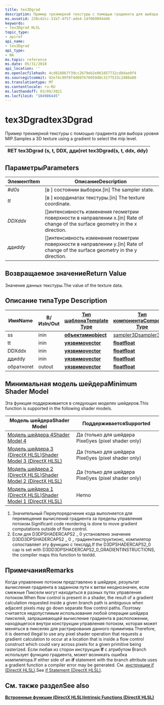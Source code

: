 ```yaml
---
title: tex3Dgrad
description: Пример трехмерной текстуры с помощью градиента для выбора уровня MIP. | tex3Dgrad
ms.assetid: 230c42cc-31b7-4f57-ade4-14f069094d46
keywords:
- tex3Dgrad HLSL
topic_type:
- apiref
api_name:
- tex3Dgrad
api_type:
- NA
ms.topic: reference
ms.date: 05/31/2018
api_location: ''
ms.openlocfilehash: 4cd8188b7f39cc2b79eb2e961857732cd8dae9f4
ms.sourcegitcommit: 92e74c99f8f4d097676959d0c317f533c2400a80
ms.translationtype: MT
ms.contentlocale: ru-RU
ms.lasthandoff: 03/09/2021
ms.locfileid: "104986445"
---
```

# <a name="tex3dgrad"></a><span data-ttu-id="2f9f6-105">tex3Dgrad</span><span class="sxs-lookup"><span data-stu-id="2f9f6-105">tex3Dgrad</span></span>

<span data-ttu-id="2f9f6-106">Пример трехмерной текстуры с помощью градиента для выбора уровня MIP.</span><span class="sxs-lookup"><span data-stu-id="2f9f6-106">Samples a 3D texture using a gradient to select the mip level.</span></span>



| <span data-ttu-id="2f9f6-107">RET tex3Dgrad (s, t, DDX, дди)</span><span class="sxs-lookup"><span data-stu-id="2f9f6-107">ret tex3Dgrad(s, t, ddx, ddy)</span></span> |
|-------------------------------|



 

## <a name="parameters"></a><span data-ttu-id="2f9f6-108">Параметры</span><span class="sxs-lookup"><span data-stu-id="2f9f6-108">Parameters</span></span>



| <span data-ttu-id="2f9f6-109">Элемент</span><span class="sxs-lookup"><span data-stu-id="2f9f6-109">Item</span></span>                                                         | <span data-ttu-id="2f9f6-110">Описание</span><span class="sxs-lookup"><span data-stu-id="2f9f6-110">Description</span></span>                                                                  |
|--------------------------------------------------------------|------------------------------------------------------------------------------|
| <span data-ttu-id="2f9f6-111"><span id="s"></span><span id="S"></span>*#d0*</span><span class="sxs-lookup"><span data-stu-id="2f9f6-111"><span id="s"></span><span id="S"></span>*s*</span></span><br/>       | <span data-ttu-id="2f9f6-112">\[в \] состоянии выборки.</span><span class="sxs-lookup"><span data-stu-id="2f9f6-112">\[in\] The sampler state.</span></span><br/>                                         |
| <span data-ttu-id="2f9f6-113"><span id="t"></span><span id="T"></span>*t*</span><span class="sxs-lookup"><span data-stu-id="2f9f6-113"><span id="t"></span><span id="T"></span>*t*</span></span><br/>       | <span data-ttu-id="2f9f6-114">\[в \] координатах текстуры.</span><span class="sxs-lookup"><span data-stu-id="2f9f6-114">\[in\] The texture coordinate.</span></span><br/>                                    |
| <span data-ttu-id="2f9f6-115"><span id="ddx"></span><span id="DDX"></span>*DDX*</span><span class="sxs-lookup"><span data-stu-id="2f9f6-115"><span id="ddx"></span><span id="DDX"></span>*ddx*</span></span><br/> | <span data-ttu-id="2f9f6-116">\[\]интенсивность изменения геометрии поверхности в направлении x.</span><span class="sxs-lookup"><span data-stu-id="2f9f6-116">\[in\] Rate of change of the surface geometry in the x direction.</span></span><br/> |
| <span data-ttu-id="2f9f6-117"><span id="ddy"></span><span id="DDY"></span>*дди*</span><span class="sxs-lookup"><span data-stu-id="2f9f6-117"><span id="ddy"></span><span id="DDY"></span>*ddy*</span></span><br/> | <span data-ttu-id="2f9f6-118">\[\]интенсивность изменения геометрии поверхности в направлении y.</span><span class="sxs-lookup"><span data-stu-id="2f9f6-118">\[in\] Rate of change of the surface geometry in the y direction.</span></span><br/> |



 

## <a name="return-value"></a><span data-ttu-id="2f9f6-119">Возвращаемое значение</span><span class="sxs-lookup"><span data-stu-id="2f9f6-119">Return Value</span></span>

<span data-ttu-id="2f9f6-120">Значение данных текстуры.</span><span class="sxs-lookup"><span data-stu-id="2f9f6-120">The value of the texture data.</span></span>

## <a name="type-description"></a><span data-ttu-id="2f9f6-121">Описание типа</span><span class="sxs-lookup"><span data-stu-id="2f9f6-121">Type Description</span></span>



| <span data-ttu-id="2f9f6-122">Имя</span><span class="sxs-lookup"><span data-stu-id="2f9f6-122">Name</span></span> | <span data-ttu-id="2f9f6-123">В/Из</span><span class="sxs-lookup"><span data-stu-id="2f9f6-123">In/Out</span></span> | [<span data-ttu-id="2f9f6-124">**Тип шаблона**</span><span class="sxs-lookup"><span data-stu-id="2f9f6-124">**Template Type**</span></span>](dx-graphics-hlsl-intrinsic-functions.md)                       | [<span data-ttu-id="2f9f6-125">**Тип компонента**</span><span class="sxs-lookup"><span data-stu-id="2f9f6-125">**Component Type**</span></span>](dx-graphics-hlsl-intrinsic-functions.md) | <span data-ttu-id="2f9f6-126">Размер</span><span class="sxs-lookup"><span data-stu-id="2f9f6-126">Size</span></span> |
|------|--------|-------------------------------------------------------------------------------------|----------------------------------------------------------------|------|
| <span data-ttu-id="2f9f6-127">s</span><span class="sxs-lookup"><span data-stu-id="2f9f6-127">s</span></span>    | <span data-ttu-id="2f9f6-128">in</span><span class="sxs-lookup"><span data-stu-id="2f9f6-128">in</span></span>     | [<span data-ttu-id="2f9f6-129">**объектами**</span><span class="sxs-lookup"><span data-stu-id="2f9f6-129">**object**</span></span>](dx-graphics-hlsl-intrinsic-functions.md) | [<span data-ttu-id="2f9f6-130">sampler3D</span><span class="sxs-lookup"><span data-stu-id="2f9f6-130">sampler3D</span></span>](dx-graphics-hlsl-sampler.md)                      | <span data-ttu-id="2f9f6-131">1</span><span class="sxs-lookup"><span data-stu-id="2f9f6-131">1</span></span>    |
| <span data-ttu-id="2f9f6-132">t</span><span class="sxs-lookup"><span data-stu-id="2f9f6-132">t</span></span>    | <span data-ttu-id="2f9f6-133">in</span><span class="sxs-lookup"><span data-stu-id="2f9f6-133">in</span></span>     | [<span data-ttu-id="2f9f6-134">**уязвимо**</span><span class="sxs-lookup"><span data-stu-id="2f9f6-134">**vector**</span></span>](dx-graphics-hlsl-intrinsic-functions.md) | [<span data-ttu-id="2f9f6-135">**float**</span><span class="sxs-lookup"><span data-stu-id="2f9f6-135">**float**</span></span>](/windows/desktop/WinProg/windows-data-types)                        | <span data-ttu-id="2f9f6-136">3</span><span class="sxs-lookup"><span data-stu-id="2f9f6-136">3</span></span>    |
| <span data-ttu-id="2f9f6-137">DDX</span><span class="sxs-lookup"><span data-stu-id="2f9f6-137">ddx</span></span>  | <span data-ttu-id="2f9f6-138">in</span><span class="sxs-lookup"><span data-stu-id="2f9f6-138">in</span></span>     | [<span data-ttu-id="2f9f6-139">**уязвимо**</span><span class="sxs-lookup"><span data-stu-id="2f9f6-139">**vector**</span></span>](dx-graphics-hlsl-intrinsic-functions.md) | [<span data-ttu-id="2f9f6-140">**float**</span><span class="sxs-lookup"><span data-stu-id="2f9f6-140">**float**</span></span>](/windows/desktop/WinProg/windows-data-types)                        | <span data-ttu-id="2f9f6-141">3</span><span class="sxs-lookup"><span data-stu-id="2f9f6-141">3</span></span>    |
| <span data-ttu-id="2f9f6-142">дди</span><span class="sxs-lookup"><span data-stu-id="2f9f6-142">ddy</span></span>  | <span data-ttu-id="2f9f6-143">in</span><span class="sxs-lookup"><span data-stu-id="2f9f6-143">in</span></span>     | [<span data-ttu-id="2f9f6-144">**уязвимо**</span><span class="sxs-lookup"><span data-stu-id="2f9f6-144">**vector**</span></span>](dx-graphics-hlsl-intrinsic-functions.md) | [<span data-ttu-id="2f9f6-145">**float**</span><span class="sxs-lookup"><span data-stu-id="2f9f6-145">**float**</span></span>](/windows/desktop/WinProg/windows-data-types)                        | <span data-ttu-id="2f9f6-146">3</span><span class="sxs-lookup"><span data-stu-id="2f9f6-146">3</span></span>    |
| <span data-ttu-id="2f9f6-147">обратно</span><span class="sxs-lookup"><span data-stu-id="2f9f6-147">ret</span></span>  | <span data-ttu-id="2f9f6-148">out</span><span class="sxs-lookup"><span data-stu-id="2f9f6-148">out</span></span>    | [<span data-ttu-id="2f9f6-149">**уязвимо**</span><span class="sxs-lookup"><span data-stu-id="2f9f6-149">**vector**</span></span>](dx-graphics-hlsl-intrinsic-functions.md) | [<span data-ttu-id="2f9f6-150">**float**</span><span class="sxs-lookup"><span data-stu-id="2f9f6-150">**float**</span></span>](/windows/desktop/WinProg/windows-data-types)                        | <span data-ttu-id="2f9f6-151">4</span><span class="sxs-lookup"><span data-stu-id="2f9f6-151">4</span></span>    |



 

## <a name="minimum-shader-model"></a><span data-ttu-id="2f9f6-152">Минимальная модель шейдера</span><span class="sxs-lookup"><span data-stu-id="2f9f6-152">Minimum Shader Model</span></span>

<span data-ttu-id="2f9f6-153">Эта функция поддерживается в следующих моделях шейдеров.</span><span class="sxs-lookup"><span data-stu-id="2f9f6-153">This function is supported in the following shader models.</span></span>



| <span data-ttu-id="2f9f6-154">Модель шейдера</span><span class="sxs-lookup"><span data-stu-id="2f9f6-154">Shader Model</span></span>                                              | <span data-ttu-id="2f9f6-155">Поддерживается</span><span class="sxs-lookup"><span data-stu-id="2f9f6-155">Supported</span></span>                |
|-----------------------------------------------------------|--------------------------|
| [<span data-ttu-id="2f9f6-156">Модель шейдера 4</span><span class="sxs-lookup"><span data-stu-id="2f9f6-156">Shader Model 4</span></span>](dx-graphics-hlsl-sm4.md)                | <span data-ttu-id="2f9f6-157">Да (только для шейдера Pixel)</span><span class="sxs-lookup"><span data-stu-id="2f9f6-157">yes (pixel shader only)</span></span>  |
| [<span data-ttu-id="2f9f6-158">Модель шейдера 3 (DirectX HLSL)</span><span class="sxs-lookup"><span data-stu-id="2f9f6-158">Shader Model 3 (DirectX HLSL)</span></span>](dx-graphics-hlsl-sm3.md) | <span data-ttu-id="2f9f6-159">Да (только для шейдера Pixel)</span><span class="sxs-lookup"><span data-stu-id="2f9f6-159">yes  (pixel shader only)</span></span> |
| [<span data-ttu-id="2f9f6-160">Модель шейдера 2 (DirectX HLSL)</span><span class="sxs-lookup"><span data-stu-id="2f9f6-160">Shader Model 2 (DirectX HLSL)</span></span>](dx-graphics-hlsl-sm2.md) | <span data-ttu-id="2f9f6-161">Да (только для шейдера Pixel)</span><span class="sxs-lookup"><span data-stu-id="2f9f6-161">yes  (pixel shader only)</span></span> |
| [<span data-ttu-id="2f9f6-162">Модель шейдера 1 (DirectX HLSL)</span><span class="sxs-lookup"><span data-stu-id="2f9f6-162">Shader Model 1 (DirectX HLSL)</span></span>](dx-graphics-hlsl-sm1.md) | <span data-ttu-id="2f9f6-163">Нет</span><span class="sxs-lookup"><span data-stu-id="2f9f6-163">no</span></span>                       |



 

1.  <span data-ttu-id="2f9f6-164">Значительный Переупорядочение кода выполняется для перемещения вычислений градиента за пределы управления потоком.</span><span class="sxs-lookup"><span data-stu-id="2f9f6-164">Significant code reordering is done to move gradient computations outside of flow control.</span></span>
2.  <span data-ttu-id="2f9f6-165">Если для D3DPSHADERCAPS2 \_ 0 установлено значение D3DD3DPSHADERCAPS2 \_ 0 \_ градиентинструктионс, компилятор сопоставляет эту функцию с текслдд.</span><span class="sxs-lookup"><span data-stu-id="2f9f6-165">If the D3DPSHADERCAPS2\_0 cap is set with D3DD3DPSHADERCAPS2\_0\_GRADIENTINSTRUCTIONS, the compiler maps this function to texldd.</span></span>

## <a name="remarks"></a><span data-ttu-id="2f9f6-166">Примечания</span><span class="sxs-lookup"><span data-stu-id="2f9f6-166">Remarks</span></span>

<span data-ttu-id="2f9f6-167">Когда управление потоком представлено в шейдере, результат вычисления градиента в заданном пути к ветви неоднозначен, если смежные Пиксели могут находиться в разных путях управления потоком.</span><span class="sxs-lookup"><span data-stu-id="2f9f6-167">When flow control is present in a shader, the result of a gradient calculation requested inside a given branch path is ambiguous when adjacent pixels may go down separate flow control paths.</span></span> <span data-ttu-id="2f9f6-168">Поэтому считается недопустимым использование любой операции шейдера пикселей, запрашивающей вычисление градиента в расположении, находящегося внутри конструкции управления потоком, которая может меняться в пикселях для растрирования данного примитива.</span><span class="sxs-lookup"><span data-stu-id="2f9f6-168">Therefore, it is deemed illegal to use any pixel shader operation that requests a gradient calculation to occur at a location that is inside a flow control construct which could vary across pixels for a given primitive being rasterized.</span></span> <span data-ttu-id="2f9f6-169">Если любая из сторон инструкции **If** с атрибутом Branch использует функцию градиента, может возникать ошибка компилятора.</span><span class="sxs-lookup"><span data-stu-id="2f9f6-169">If either side of an **if** statement with the branch attribute uses a gradient function a compiler error may be generated.</span></span> <span data-ttu-id="2f9f6-170">См. [инструкции if (DirectX HLSL)](dx-graphics-hlsl-if.md).</span><span class="sxs-lookup"><span data-stu-id="2f9f6-170">See [if Statement (DirectX HLSL)](dx-graphics-hlsl-if.md).</span></span>

## <a name="see-also"></a><span data-ttu-id="2f9f6-171">См. также раздел</span><span class="sxs-lookup"><span data-stu-id="2f9f6-171">See also</span></span>

<dl> <dt>

[<span data-ttu-id="2f9f6-172">**Встроенные функции (DirectX HLSL)**</span><span class="sxs-lookup"><span data-stu-id="2f9f6-172">**Intrinsic Functions (DirectX HLSL)**</span></span>](dx-graphics-hlsl-intrinsic-functions.md)
</dt> </dl>

 

